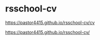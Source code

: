 # rsschool-cv

https://pastor4415.github.io/rsschool-cv/cv

https://pastor4415.github.io/rsschool-cv/